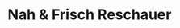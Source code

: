 ---
title: "Nah & Frisch Reschauer"
url: /st-georgen-am-ybbsfelde/nah-und-frisch-reschauer/
shop: Supermarkt
---